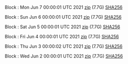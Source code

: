 Block [](https://insight.dash.org/insight/block/): Mon Jun  7 00:00:01 UTC 2021 [zip](https://dash-bootstrap.ams3.digitaloceanspaces.com/mainnet/2021-06-07/bootstrap.dat.zip) (7.7G) [SHA256](https://dash-bootstrap.ams3.digitaloceanspaces.com/mainnet/2021-06-07/sha256.txt)

Block [](https://insight.dash.org/insight/block/): Sun Jun  6 00:00:01 UTC 2021 [zip](https://dash-bootstrap.ams3.digitaloceanspaces.com/mainnet/2021-06-06/bootstrap.dat.zip) (7.7G) [SHA256](https://dash-bootstrap.ams3.digitaloceanspaces.com/mainnet/2021-06-06/sha256.txt)

Block [](https://insight.dash.org/insight/block/): Sat Jun  5 00:00:01 UTC 2021 [zip](https://dash-bootstrap.ams3.digitaloceanspaces.com/mainnet/2021-06-05/bootstrap.dat.zip) (7.7G) [SHA256](https://dash-bootstrap.ams3.digitaloceanspaces.com/mainnet/2021-06-05/sha256.txt)

Block [](https://insight.dash.org/insight/block/): Fri Jun  4 00:00:01 UTC 2021 [zip](https://dash-bootstrap.ams3.digitaloceanspaces.com/mainnet/2021-06-04/bootstrap.dat.zip) (7.7G) [SHA256](https://dash-bootstrap.ams3.digitaloceanspaces.com/mainnet/2021-06-04/sha256.txt)

Block [](https://insight.dash.org/insight/block/): Thu Jun  3 00:00:02 UTC 2021 [zip](https://dash-bootstrap.ams3.digitaloceanspaces.com/mainnet/2021-06-03/bootstrap.dat.zip) (7.7G) [SHA256](https://dash-bootstrap.ams3.digitaloceanspaces.com/mainnet/2021-06-03/sha256.txt)

Block [](https://insight.dash.org/insight/block/): Wed Jun  2 00:00:01 UTC 2021 [zip](https://dash-bootstrap.ams3.digitaloceanspaces.com/mainnet/2021-06-02/bootstrap.dat.zip) (7.7G) [SHA256](https://dash-bootstrap.ams3.digitaloceanspaces.com/mainnet/2021-06-02/sha256.txt)
